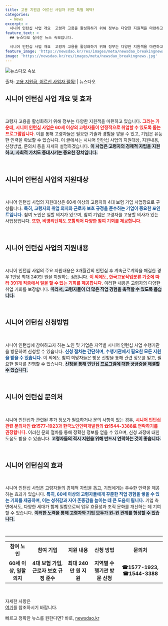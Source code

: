 ```yaml
---
title: 고용 지원금 어르신 사업자 위한 특별 혜택!
categories:
  - News
excerpt: >
  시니어 인턴십 사업 개요  고령자 고용을 활성화하기 위해 정부는 다양한 지원책을 마련하고 있습니다. 그 중에…
feature_text: >
  ## 뉴스다오 실시간 뉴스 속보입니다.

  시니어 인턴십 사업 개요  고령자 고용을 활성화하기 위해 정부는 다양한 지원책을 마련하고 있습니다. 그 중에…
feature_image: 'https://newsdao.kr/res/images/meta/newsdao_breakingnews.jpg'
image: 'https://newsdao.kr/res/images/meta/newsdao_breakingnews.jpg'
---
```


![뉴스다오 속보](https://newsdao.kr/res/images/meta/newsdao_breakingnews.jpg)

<p>출처: <a href="https://newsdao.kr/4309" rel="dofollow">고용 지원금, 어르신 사업자 필독!</a> | 뉴스다오</p>

<h2 data-ke-size="size26">시니어 인턴십 사업 개요 및 효과</h2>
<p data-ke-size="size16">&nbsp;</p>
고령자 고용을 활성화하기 위해 정부는 다양한 지원책을 마련하고 있습니다. <b><span style="color: #ee2323;">그러는 가운데, 시니어 인턴십 사업은 60세 이상의 고령자들이 안정적으로 취업할 수 있도록 돕는 프로그램입니다.</span></b> 이를 통해 고령자들은 필요한 기술과 경험을 쌓을 수 있고, 기업은 유능한 인력을 확보할 수 있습니다. 이 글에서는 시니어 인턴십 사업의 지원대상, 지원내용, 신청방법, 문의처 등을 자세히 설명하겠습니다. <b><span style="background-color: #21538527;">이 사업은 고령자의 경제적 자립을 지원하고, 사회적 가치도 증대시키는 중요한 장치입니다.</span></b> 

<p data-ke-size="size16">&nbsp;</p>

<h2 data-ke-size="size26">시니어 인턴십 사업의 지원대상</h2>
<p data-ke-size="size16">&nbsp;</p>
시니어 인턴십 사업의 지원대상은 60세 이상의 고령자와 4대 보험 가입 사업장으로 구성됩니다. <b><span style="color: #1a5490;">특히, 고령자의 취업 의지와 근로자 보호 규정을 준수하는 기업이 중요한 포인트입니다.</span></b> 참여 노인은 일할 의지가 있으며, 참여 기업은 고령자를 고용할 의사가 있는 사업장입니다. <b><span style="color: #ee2323;">또한, 비영리단체도 포함되어 다양한 참여 기회를 제공합니다.</span></b>

<p data-ke-size="size16">&nbsp;</p>

<h2 data-ke-size="size26">시니어 인턴십 사업의 지원내용</h2>
<p data-ke-size="size16">&nbsp;</p>
시니어 인턴십 사업의 주요 지원내용은 3개월간의 인턴십 후 계속근로계약을 체결한 경우 1인당 최대 240만 원을 지원하는 점입니다. <b><span style="color: #ee2323;">이 외에도, 한국고용작업분류 기준에 따라 391개 직종에서 일을 할 수 있는 기회를 제공합니다.</span></b> 이러한 내용은 고령자의 다양한 취업 기회를 보장합니다. <b><span style="background-color: #21538527;">따라서, 고령자들이 더 많은 직업 경험을 축적할 수 있도록 돕습니다.</span></b>

<p data-ke-size="size16">&nbsp;</p>

<h2 data-ke-size="size26">시니어 인턴십 신청방법</h2>
<p data-ke-size="size16">&nbsp;</p>
시니어 인턴십에 참여하고자 하는 노인 및 기업은 지역별 시니어 인턴십 사업 수행기관을 방문하여 신청할 수 있습니다. <b><span style="color: #1a5490;">신청 절차는 간단하며, 수행기관에서 필요한 모든 지원을 받을 수 있습니다.</span></b> 이 외에도 참여 희망자들은 방문 신청을 통해 관련 정보를 얻고, 필요한 절차를 진행할 수 있습니다. <b><span style="background-color: #21538527;">신청을 통해 인턴십 프로그램에 대한 궁금증을 해결할 수 있습니다.</span></b>

<p data-ke-size="size16">&nbsp;</p>

<h2 data-ke-size="size26">시니어 인턴십 문의처</h2>
<p data-ke-size="size16">&nbsp;</p>
시니어 인턴십과 관련된 추가 정보가 필요하거나 문의 사항이 있는 경우, <b><span style="color: #ee2323;">시니어 인턴십 관련 문의처인 ☎1577-1923과 한국노인인력개발원의 ☎1544-3388로 연락하기를 권장합니다.</span></b> 이러한 문의 절차를 통해 정확한 정보를 얻을 수 있으며, 신청 과정에 대한 도움도 받을 수 있습니다. <b><span style="background-color: #21538527;">고령자들의 적시 지원을 위해 반드시 연락하는 것이 좋습니다.</span></b>

<p data-ke-size="size16">&nbsp;</p>

<h2 data-ke-size="size26">시니어 인턴십의 효과</h2>
<p data-ke-size="size16">&nbsp;</p>
시니어 인턴십 사업은 고령자들의 경제적 자립을 돕고, 기업에게는 우수한 인력을 제공하는 효과가 있습니다. <b><span style="color: #1a5490;">특히, 60세 이상의 고령자들에게 꾸준한 직업 경험을 쌓을 수 있는 기회를 제공하며, 이는 성취감과 자아 존중감을 높이는 데 큰 도움이 됩니다.</span></b> 기업 측면에서도, 다양한 세대가 함께 일함으로써 업무 효율성과 조직 문화를 개선하는 데 기여할 수 있습니다. <b><span style="background-color: #21538527;">이러한 노력을 통해 고령자와 기업 모두가 윈-윈 관계를 형성할 수 있습니다.</span></b>

<p data-ke-size="size16">&nbsp;</p>

<hr />
<table style="width: 100%; border-collapse: collapse;">
    <tr>
        <td style="text-align: center; height: 17px;"><b>참여 노인</b></td>
        <td style="text-align: center; height: 17px;"><b>참여 기업</b></td>
        <td style="text-align: center; height: 17px;"><b>지원 내용</b></td>
        <td style="text-align: center; height: 17px;"><b>신청 방법</b></td>
        <td style="text-align: center; height: 17px;"><b>문의처</b></td>
    </tr>
    <tr>
        <td style="text-align: center; height: 17px;"><b>60세 이상, 일할 의지</b></td>
        <td style="text-align: center; height: 17px;"><b>4대 보험 가입, 근로자 보호 규정 준수</b></td>
        <td style="text-align: center; height: 17px;"><b>최대 240만 원 지원</b></td>
        <td style="text-align: center; height: 17px;"><b>지역별 수행기관 방문 신청</b></td>
        <td style="text-align: center; height: 17px;"><b>☎1577-1923, ☎1544-3388</b></td>
    </tr>
</table>
<p data-ke-size="size16">&nbsp;</p>
<p data-ke-size="size16">자세한 사항은<br/><a href="https://newsdao.kr/4309">여기</a>를 참조하시기 바랍니다.</p> 

빠르고 정확한 뉴스를 원한다면? 바로, <a href="https://newsdao.kr" rel="dofollow">newsdao.kr</a>


